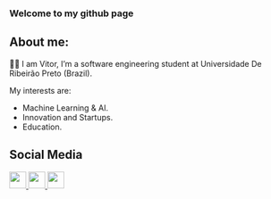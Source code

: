 ### Welcome to my github page

## About me:
🙋‍♂️ I am Vitor, I’m a software engineering student at Universidade De Ribeirão Preto (Brazil).

My interests are:
- Machine Learning & AI.
- Innovation and Startups.
- Education.

## Social Media

<a href="https://www.instagram.com/vitor.nmoreira/"><img height="30" src="https://github.com/anirudhbelwadi/anirudhbelwadi/blob/master/images/insta.png"> <a href="https://www.linkedin.com/in/vitornmoreira/"><img height="30" src="https://github.com/anirudhbelwadi/anirudhbelwadi/blob/master/images/linkedin.png"> 
<a href="https://github.com/VitorMoo"><img height="30" src="https://cdn.jsdelivr.net/gh/devicons/devicon/icons/github/github-original.svg">
